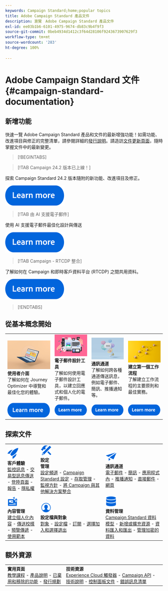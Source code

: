 ```yaml
---
keywords: Campaign Standard;home;popular topics
title: Adobe Campaign Standard 產品文件
description: 瀏覽　Adobe Campaign Standard 產品文件
exl-id: ee03b1b6-6101-4975-9674-db83c9b4f9f3
source-git-commit: 0beb4934d1412c3f64d28106f9243673907629f3
workflow-type: tm+mt
source-wordcount: '283'
ht-degree: 100%

---
```


# Adobe Campaign Standard 文件 {#campaign-standard-documentation}

## 新增功能

快速一覽 Adobe Campaign Standard 產品和文件的最新增強功能！如需功能、改進項目與修正的完整清單，請參閱詳細的[發行說明](rn/using/release-notes.md)。請造訪[文件更新頁面](rn/using/documentation-updates.md)，隨時掌握文件中的最新變更。

>[!BEGINTABS]

>[!TAB Campaign 24.2 版本已上線！]

探索 Campaign Standard 24.2 版本隨附的新功能、改進項目及修正。

[![影像](assets/do-not-localize/learn-more-button.svg)](rn/using/release-notes.md)

>[!TAB 由 AI 支援電子郵件]

使用 AI 支援電子郵件最佳化設計與傳送

[![影像](assets/do-not-localize/learn-more-button.svg)](sending/using/predictive.md)

>[!TAB Campaign - RTCDP 整合]

了解如何在 Campaign 和即時客戶資料平台 (RTCDP) 之間共用資料。

[![影像](assets/do-not-localize/learn-more-button.svg)](integrating/using/get-started-sources-destinations.md)

>[!ENDTABS]

## 從基本概念開始

<table style="table-layout:fixed">
  <tr style="border: 0;">
    <td>
    <a href="start/using/about-the-interface.md"><img src="assets/do-not-localize/start-interface.jpeg"></a>
    <div><strong>使用者介面</strong><br/>了解如何在 Journey Optimizer 中導覽和最佳化您的體驗。</div>
    </td>
    <td>
    <a href="designing/using/designing-content-in-adobe-campaign.md"><img src="assets/do-not-localize/start-designer.png"></a>
    <div><strong>電子郵件設計工具</strong><br/>了解如何使用電子郵件設計工具，以建立回應式和個人化的電子郵件。</div>
    </td>
    <td>
    <a href="channels/using/get-started-communication-channels.md"><img src="assets/do-not-localize/start-deliveries.jpeg"></a>
    <div><strong>通訊通道</strong><br/>了解如何跨各種通道傳送訊息，例如電子郵件、簡訊、推播通知等。
    </td>
    <td>
    <a href="automating/using/building-a-workflow.md"><img src="assets/do-not-localize/start-workflows.jpeg"></a>
    <div><strong>建立第一個工作流程</strong><br/>了解建立工作流程的主要原則和最佳實務。</div>
    </td>
  </tr>
  <tr style="border: 0;">
    <td align="center"><a href="start/using/about-the-interface.md"><img src="assets/do-not-localize/learn-more-button.svg"></a></td>
    <td align="center"><a href="designing/using/designing-content-in-adobe-campaign.md"><img src="assets/do-not-localize/learn-more-button.svg"></a></td>
    <td align="center"><a href="channels/using/get-started-communication-channels.md"><img src="assets/do-not-localize/learn-more-button.svg"></a></td>
    <td align="center"><a href="automating/using/building-a-workflow.md"><img src="assets/do-not-localize/learn-more-button.svg"></a></td>
    </tr>
</table>

## 探索文件

<table style="table-layout:auto">
  <tr style="border: 0;">
    <td>
      <img src="assets/do-not-localize/icon-quick-start.svg" width="35px"><br/>
      <strong>客戶體驗</strong><br/><a href="sending/using/track-and-monitor.md">監控訊息</a> - <a href="channels/using/getting-started-with-transactional-msg.md">交易型訊息傳送</a> - <a href="channels/using/getting-started-with-landing-pages.md">登陸頁面</a> - <a href="reporting/using/about-dynamic-reports.md">報告</a> - <a href="start/using/privacy-management.md">隱私權</a>
    </td>
    <td>
      <img src="assets/do-not-localize/icon-configure.svg" width="35px"><br/>
      <strong>設定<br/>管理</strong><br/><a href="administration/using/about-channel-configuration.md">設定頻道</a> - <a href="administration/using/about-campaign-standard-settings.md">Campaign Standard 設定</a>  - <a href="administration/using/about-access-management.md">存取管理</a> - <a href="administration/using/monitoring-guidelines.md">監視方針</a> - <a href="integrating/using/get-started-campaign-integrations.md">將 Campaign 與其他解決方案整合</a>
    </td>
    <td>
      <img src="assets/do-not-localize/icon-campaign.svg" width="35px"><br/>
      <strong>通訊通道</strong><br/><a href="channels/using/about-emails.md">電子郵件</a> - <a href="channels/using/about-sms-messages.md">簡訊</a> - <a href="channels/using/about-in-app-messaging.md">應用程式內</a> - <a href="channels/using/about-push-notifications.md">推播通知</a> - <a href="channels/using/about-direct-mail.md">直接郵件</a> - <a href="channels/using/about-direct-mail.md">網頁</a>
    </td>
  </tr>
  <tr style="border: 0;">
    <td>
      <img src="assets/do-not-localize/icon-content.svg" width="35px"><br/>
      <strong>內容管理</strong><br/><a href="sending/using/design-and-personalize.md">建立個人化內容</a> - <a href="sending/using/sending-proofs.md">傳送校樣</a> - <a href="sending/using/previewing-messages.md">預覽傳遞</a> - <a href="sending/using/use-templates.md">使用範本</a>
    </td>
    <td>
      <img src="assets/do-not-localize/icon_profile-audience.svg" width="35px"><br/>
      <strong>設定檔與對象</strong><br/><a href="audiences/using/about-audiences.md">對象</a> - <a href="audiences/using/about-profiles.md">設定檔</a> - <a href="audiences/using/about-subscriptions.md">訂閱</a> - <a href="audiences/using/about-opt-in-and-opt-out-in-campaign.md">選擇加入和選擇退出</a>
    </td>
    <td>
      <img src="assets/do-not-localize/icon-data.svg" width="35px"><br/>
      <strong>資料管理</strong><br/><a href="developing/using/data-model-concepts.md">Campaign Standard 資料模型</a> - <a href="developing/using/key-steps-to-add-a-resource.md">新增或擴充資源</a> - <a href="automating/using/about-data-import-and-export.md">資料匯入和匯出</a> - <a href="automating/using/managing-encrypted-data.md">管理加密的資料</a>
    </td>
  </tr>
</table>

## 額外資源

<table style="table-layout:fixed"><tr style="border: 0;">
<td><strong>實用頁面</strong><br/>
<a href="https://experienceleague.adobe.com/docs/campaign-standard-learn/tutorials/overview.html?lang=zh-Hant" target="_blank">教學課程</a> - <a href="https://helpx.adobe.com/tw/legal/product-descriptions/campaign-standard.html" target="_blank">產品說明</a> - <a href="rn/using/deprecated-features.md">已棄用和移除的功能</a> - <a href="rn/using/release-planning.md">發行規劃</a>
</td>
<td><strong>技術資源</strong><br/>
<a href="integrating/using/about-adobe-experience-cloud-triggers.md">Experience Cloud 觸發器</a> - <a href="api/using/get-started-apis.md">Campaign API</a> - <a href="https://helpx.adobe.com/tw/campaign/kb/acs-article-list.html" target="blank">技術說明</a> - <a href="https://experienceleague.adobe.com/docs/control-panel/using/control-panel-home.html?lang=zh-Hant" target="_blank">控制面板文件</a> - <a href="https://experienceleague.adobe.com/developer/campaign-errors/error_codes.html?lang=zh-Hant">錯誤訊息清單</a>
</td>
</tr></table>